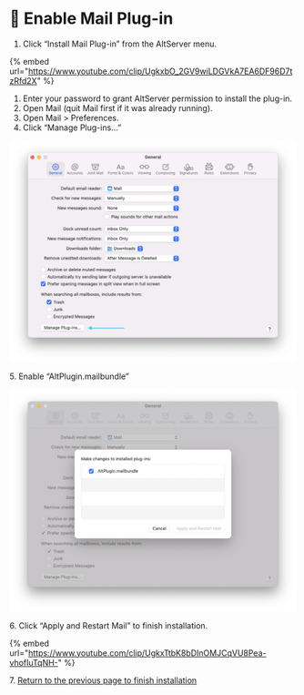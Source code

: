 # 📩 Enable Mail Plug-in

1. Click “Install Mail Plug-in” from the AltServer menu.

{% embed url="https://www.youtube.com/clip/UgkxbO_2GV9wiLDGVkA7EA6DF96D7tzRfd2X" %}

1. Enter your password to grant AltServer permission to install the plug-in.
2. Open Mail (quit Mail first if it was already running).
3. Open Mail > Preferences.
4. Click “Manage Plug-ins...”

![](<../../.gitbook/assets/Mail Plug-In (1).png>)

5\. Enable “AltPlugin.mailbundle”

![](<../../.gitbook/assets/Alt Plug-In.png>)

6\. Click “Apply and Restart Mail” to finish installation.

{% embed url="https://www.youtube.com/clip/UgkxTtbK8bDInOMJCqVU8Pea-vhofIuTqNH-" %}

7\.  [Return to the previous page to finish installation](./)
